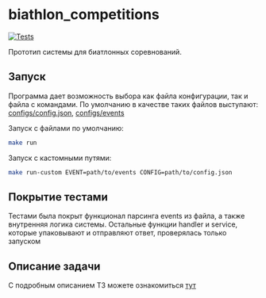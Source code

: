 # **biathlon_competitions**
[![Tests](https://github.com/PushinMax/biathlon_competitions/actions/workflows/go.yml/badge.svg)](https://github.com/PushinMax/biathlon_competitions/actions/workflows/go.yml)


Прототип системы для биатлонных соревнований.

## Запуск
Программа дает возможность выбора как файла конфигурации, так и файла с командами. По умолчанию в качестве таких файлов выступают: [configs/config.json](configs/config.json), [configs/events](configs/events)

Запуск с файлами по умолчанию:
```bash
make run
```

Запуск с кастомными путями:
```bash
make run-custom EVENT=path/to/events CONFIG=path/to/config.json
```


## Покрытие тестами

Тестами была покрыт функционал парсинга events из файла, а также внутренняя логика системы. Остальные функции handler и service, которые упаковывают и отправляют ответ, проверялась только запуском

## Описание задачи
С подробным описанием ТЗ можете ознакомиться [тут](docs/task.md)

